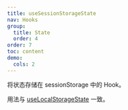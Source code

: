 ```yaml
---
title: useSessionStorageState
nav: Hooks
group:
  title: State
  order: 4
order: 7
toc: content
demo:
  cols: 2
---
```


将状态存储在 sessionStorage 中的 Hook。

用法与 [useLocalStorageState](./use-local-storage-state) 一致。
